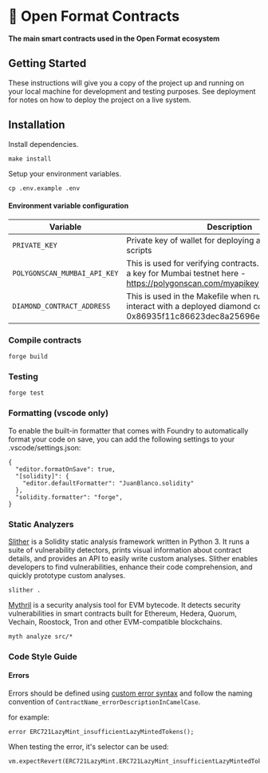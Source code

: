 # 📜 Open Format Contracts

**The main smart contracts used in the Open Format ecosystem**

## Getting Started

These instructions will give you a copy of the project up and running on your local machine for development and testing purposes. See deployment for notes on how to deploy the project on a live system.

## Installation

Install dependencies.

```
make install
```

Setup your environment variables.

```
cp .env.example .env
```

#### Environment variable configuration

| Variable                     | Description                                                                                                                                      |
| ---------------------------- | ------------------------------------------------------------------------------------------------------------------------------------------------ |
| `PRIVATE_KEY`                | Private key of wallet for deploying and interacting with scripts                                                                                 |
| `POLYGONSCAN_MUMBAI_API_KEY` | This is used for verifying contracts. You can generate a key for Mumbai testnet here - https://polygonscan.com/myapikey                          |
| `DIAMOND_CONTRACT_ADDRESS`   | This is used in the Makefile when running scripts that interact with a deployed diamond contract. e.g 0x86935f11c86623dec8a25696e1c19a8659cbf95d |

### Compile contracts

```
forge build
```

### Testing

```
forge test
```

### Formatting (vscode only)

To enable the built-in formatter that comes with Foundry to automatically format your code on save, you can add the following settings to your .vscode/settings.json:

```
{
  "editor.formatOnSave": true,
  "[solidity]": {
    "editor.defaultFormatter": "JuanBlanco.solidity"
  },
  "solidity.formatter": "forge",
}
```

### Static Analyzers

[Slither](https://github.com/crytic/slither) is a Solidity static analysis framework written in Python 3. It runs a suite of vulnerability detectors, prints visual information about contract details, and provides an API to easily write custom analyses. Slither enables developers to find vulnerabilities, enhance their code comprehension, and quickly prototype custom analyses.

```
slither .
```

[Mythril](https://github.com/ConsenSys/mythril) is a security analysis tool for EVM bytecode. It detects security vulnerabilities in smart contracts built for Ethereum, Hedera, Quorum, Vechain, Roostock, Tron and other EVM-compatible blockchains.

```
myth analyze src/*
```

### Code Style Guide

#### Errors
Errors should be defined using [custom error syntax](https://blog.soliditylang.org/2021/04/21/custom-errors/) and follow the naming convention of `ContractName_errorDescriptionInCamelCase`.

for example:

```solidity
error ERC721LazyMint_insufficientLazyMintedTokens();
```

When testing the error, it's selector can be used:

```solidity
vm.expectRevert(ERC721LazyMint.ERC721LazyMint_insufficientLazyMintedTokens.selector);
```
